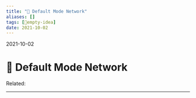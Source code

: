 ```yaml
---
title: "🧠 Default Mode Network"
aliases: []
tags: [💭empty-idea]
date: 2021-10-02
---
```

2021-10-02
# 🧠 Default Mode Network
Related:
___